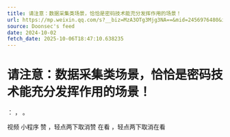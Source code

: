 ```yaml
---
title: 请注意：数据采集类场景，恰恰是密码技术能充分发挥作用的场景！
url: https://mp.weixin.qq.com/s?__biz=MzA3OTg3Mjg3NA==&mid=2456976480&idx=1&sn=5621d5d2ae1b06d77468e237ad8a2780
source: Doonsec's feed
date: 2024-10-02
fetch_date: 2025-10-06T18:47:10.638235
---
```


# 请注意：数据采集类场景，恰恰是密码技术能充分发挥作用的场景！

：
，
。

视频
小程序
赞
，轻点两下取消赞
在看
，轻点两下取消在看